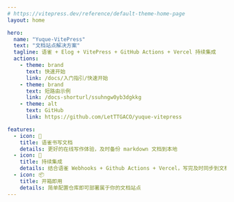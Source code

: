 ```yaml
---
# https://vitepress.dev/reference/default-theme-home-page
layout: home

hero:
  name: "Yuque-VitePress"
  text: "文档站点解决方案"
  tagline: 语雀 + Elog + VitePress + GitHub Actions + Vercel 持续集成
  actions:
    - theme: brand
      text: 快速开始
      link: /docs/入门指引/快速开始
    - theme: brand
      text: 短路由示例
      link: /docs-shorturl/ssuhngw0yb3dgkkg
    - theme: alt
      text: GitHub
      link: https://github.com/LetTTGACO/yuque-vitepress

features:
  - icon: 📝
    title: 语雀书写文档
    details: 更好的在线写作体验，及时备份 markdown 文档到本地
  - icon: 🚀
    title: 持续集成
    details: 结合语雀 Webhooks + Github Actions + Vercel，写完及时同步到文档站点
  - icon: 📦
    title: 开箱即用
    details: 简单配置仓库即可部署属于你的文档站点
---
```


